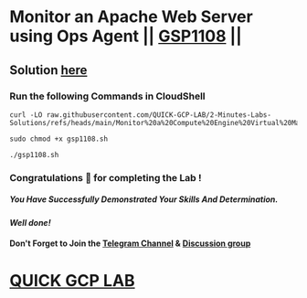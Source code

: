 # Monitor an Apache Web Server using Ops Agent || [GSP1108](https://www.cloudskillsboost.google/focuses/56596?parent=catalog) ||

## Solution [here]()

### Run the following Commands in CloudShell

```
curl -LO raw.githubusercontent.com/QUICK-GCP-LAB/2-Minutes-Labs-Solutions/refs/heads/main/Monitor%20a%20Compute%20Engine%20Virtual%20Machine%20Qwik%20Start/gsp1108.sh

sudo chmod +x gsp1108.sh

./gsp1108.sh
```

### Congratulations 🎉 for completing the Lab !

##### *You Have Successfully Demonstrated Your Skills And Determination.*

#### *Well done!*

#### Don't Forget to Join the [Telegram Channel](https://t.me/quickgcplab) & [Discussion group](https://t.me/quickgcplabchats)

# [QUICK GCP LAB](https://www.youtube.com/@quickgcplab)